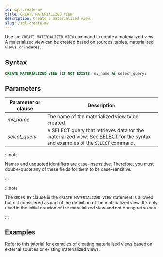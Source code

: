 ```yaml
---
id: sql-create-mv
title: CREATE MATERIALIZED VIEW
description: Create a materialized view.
slug: /sql-create-mv
---
```

<head>
  <link rel="canonical" href="https://docs.risingwave.com/docs/current/sql-create-mv/" />
</head>

Use the `CREATE MATERIALIZED VIEW` command to create a materialized view. A materialized view can be created based on sources, tables, materialized views, or indexes.

## Syntax

```sql
CREATE MATERIALIZED VIEW [IF NOT EXISTS] mv_name AS select_query;
```

## Parameters

|Parameter or clause        | Description           |
|---------------------------|-----------------------|
|*mv_name*                       |The name of the materialized view to be created.|
|*select_query*             |A SELECT query that retrieves data for the materialized view. See [SELECT](sql-select.md) for the syntax and examples of the `SELECT` command.|

:::note

Names and unquoted identifiers are case-insensitive. Therefore, you must double-quote any of these fields for them to be case-sensitive.

:::

:::note

The `ORDER BY` clause in the `CREATE MATERIALIZED VIEW` statement is allowed but not considered as part of the definition of the materialized view. It's only used in the initial creation of the materialized view and not during refreshes.

:::

## Examples
Refer to this [tutorial](/tutorials/server-performance-anomaly-detection.md) for examples of creating materialized views based on external sources or existing materialized views.


